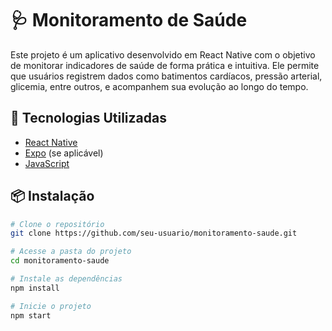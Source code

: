 # 🩺 Monitoramento de Saúde

Este projeto é um aplicativo desenvolvido em React Native com o objetivo de monitorar indicadores de saúde de forma prática e intuitiva. Ele permite que usuários registrem dados como batimentos cardíacos, pressão arterial, glicemia, entre outros, e acompanhem sua evolução ao longo do tempo.

## 🚀 Tecnologias Utilizadas

- [React Native](https://reactnative.dev/)
- [Expo](https://expo.dev/) (se aplicável)
- [JavaScript](https://developer.mozilla.org/pt-BR/docs/Web/JavaScript)

## 📦 Instalação

```bash
# Clone o repositório
git clone https://github.com/seu-usuario/monitoramento-saude.git

# Acesse a pasta do projeto
cd monitoramento-saude

# Instale as dependências
npm install

# Inicie o projeto
npm start
```
